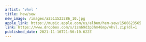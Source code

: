```yaml
---
artist: "vhvl "
title: hew/sew
new_image: /images/a2511523286_10.jpg
apple_link: https://music.apple.com/us/album/hem-sew/1586623565
link: https://www.dropbox.com/s/1zm69d3p3hm46mp/vhvl.zip?dl=1
published_date: 2021-11-16T21:56:10.622Z
---
```

